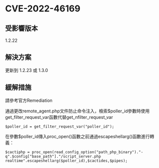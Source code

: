 # CVE-2022-46169

## 受影響版本
1.2.22 

## 解決方案
更新到 1.2.23 或 1.3.0

## 緩解措施 
請參考官方Remediation 

通過更改remote_agent.php文件防止命令注入，檢索$poller_id參數時使用get_filter_request_var函數代替get_nfilter_request_var
```
$poller_id = get_filter_request_var("poller_id");
```

在參數$poller_id傳入proc_open()函數之前通過escapeshellarg()函數進行轉義：
```
$cactiphp = proc_open(read_config_option("path_php_binary")."-q".$config["base_path"]."/script_server.php realtime".escapeshellarg($poller_id),$cactides,$pipes);
```
